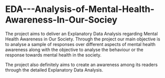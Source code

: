 # EDA---Analysis-of-Mental-Health-Awareness-In-Our-Sociey
The project aims to deliver an Explanatory Data Analysis regarding Mental Health Awareness in Our Society. Through the project our main objective is to analyse a sample of responses over different aspects of mental health awareness along with the objective to analyse the behaviour or the response towards mental health in the society.

The project also definitely aims to create an awareness among its readers through the detailed Explanatory Data Analysis.

